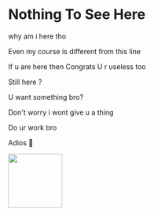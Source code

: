 # Nothing To See Here #

why am i here tho

Even my course is different from this line 

If u are here then Congrats U r useless too

Still here ?

U want something bro?

Don't worry i wont give u a thing 

Do ur work bro 

Adios 👋 


<img align='left' src="https://media3.giphy.com/media/S8CP75HP0PB5Wvg47C/200w.webp?cid=6c09b952uzlrwjwq4mo1e9e7x9mze4yf1f2ngdmjhujp2owz&ep=v1_gifs_search&rid=200w.webp&ct=g " width="110">
<!---
Scylla-Draco/Scylla-Draco is a ✨ special ✨ repository because its `README.md` (this file) appears on your GitHub profile.
You can click the Preview link to take a look at your changes.
--->
